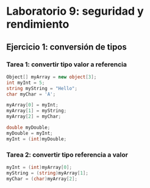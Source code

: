 # Laboratorio 9: seguridad y rendimiento

## Ejercicio 1: conversión de tipos

### Tarea 1: convertir tipo valor a referencia

```csharp
Object[] myArray = new object[3];
int myInt = 5;
string myString = "Hello";
char myChar = 'A';

myArray[0] = myInt;
myArray[1] = myString;
myArray[2] = myChar;

double myDouble;
myDouble = myInt;
myInt = (int)myDouble;
```

### Tarea 2: convertir tipo referencia a valor

```csharp
myInt = (int)myArray[0];
myString = (string)myArray[1];
myChar = (char)myArray[2];
```
